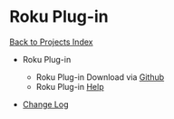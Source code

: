 # Roku Plug-in

[Back to Projects Index](/index)

* Roku Plug-in
  * Roku Plug-in Download via [Github](https://github.com/rebel7580/Lutron-Caseta-Plugin-for-HomeVisionXL)
  * Roku Plug-in [Help](Roku_Help)


* [Change Log](https://github.com/rebel7580/Lutron-Caseta-Plugin-for-HomeVisionXL/wiki/Change-Log)
